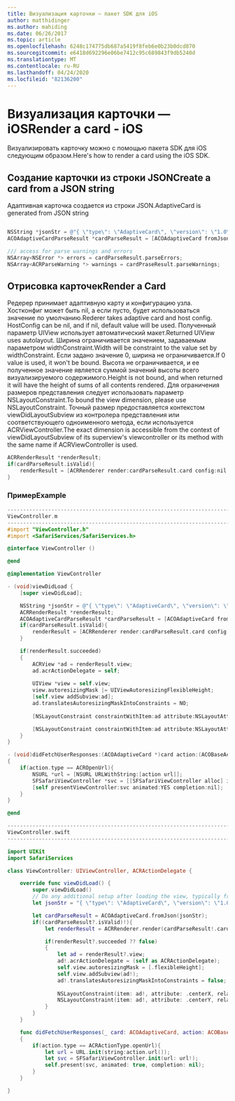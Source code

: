 ```yaml
---
title: Визуализация карточки — пакет SDK для iOS
author: matthidinger
ms.author: mahiding
ms.date: 06/26/2017
ms.topic: article
ms.openlocfilehash: 6248c174775db687a5419f8feb6e0b23b0dcd870
ms.sourcegitcommit: e6418d692296e06be7412c95c689843f9db5240d
ms.translationtype: MT
ms.contentlocale: ru-RU
ms.lasthandoff: 04/24/2020
ms.locfileid: "82136200"
---
```

# <a name="render-a-card---ios"></a><span data-ttu-id="90a23-102">Визуализация карточки — iOS</span><span class="sxs-lookup"><span data-stu-id="90a23-102">Render a card - iOS</span></span>

<span data-ttu-id="90a23-103">Визуализировать карточку можно с помощью пакета SDK для iOS следующим образом.</span><span class="sxs-lookup"><span data-stu-id="90a23-103">Here's how to render a card using the iOS SDK.</span></span>

## <a name="create-a-card-from-a-json-string"></a><span data-ttu-id="90a23-104">Создание карточки из строки JSON</span><span class="sxs-lookup"><span data-stu-id="90a23-104">Create a card from a JSON string</span></span>

<span data-ttu-id="90a23-105">Адаптивная карточка создается из строки JSON.</span><span class="sxs-lookup"><span data-stu-id="90a23-105">AdaptiveCard is generated from JSON string</span></span>

```objective-c

NSString *jsonStr = @"{ \"type\": \"AdaptiveCard\", \"version\": \"1.0\", \"body\": [ { \"type\": \"Image\", \"url\": \"http://adaptivecards.io/content/adaptive-card-50.png\", \"horizontalAlignment\":\"center\" }, { \"type\": \"TextBlock\", \"horizontalAlignment\":\"center\", \"text\": \"Hello **Adaptive Cards!**\" } ], \"actions\": [ { \"type\": \"Action.OpenUrl\", \"title\": \"Learn more\", \"url\": \"http://adaptivecards.io\" }, { \"type\": \"Action.OpenUrl\", \"title\": \"GitHub\", \"url\": \"http://github.com/Microsoft/AdaptiveCards\" } ] }";
ACOAdaptiveCardParseResult *cardParseResult = [ACOAdaptiveCard fromJson:jsonStr];

/// access for parse warnings and errors
NSArray<NSError *> errors = cardParseResult.parseErrors;
NSArray<ACRParseWarning *> warnings = cardPraseResult.parseWarnings;
```

## <a name="render-a-card"></a><span data-ttu-id="90a23-106">Отрисовка карточек</span><span class="sxs-lookup"><span data-stu-id="90a23-106">Render a Card</span></span>

<span data-ttu-id="90a23-107">Редерер принимает адаптивную карту и конфигурацию узла. Хостконфиг может быть nil, а если пусто, будет использоваться значение по умолчанию.</span><span class="sxs-lookup"><span data-stu-id="90a23-107">Rederer takes adaptive card and host config. HostConfig can be nil, and if nil, default value will be used.</span></span>
<span data-ttu-id="90a23-108">Полученный параметр UIView использует автоматический макет.</span><span class="sxs-lookup"><span data-stu-id="90a23-108">Returned UIView uses autolayout.</span></span> <span data-ttu-id="90a23-109">Ширина ограничивается значением, задаваемым параметром widthConstraint.</span><span class="sxs-lookup"><span data-stu-id="90a23-109">Width will be constraint to the value set by widthConstraint.</span></span> <span data-ttu-id="90a23-110">Если задано значение 0, ширина не ограничивается.</span><span class="sxs-lookup"><span data-stu-id="90a23-110">If 0 value is used, it won't be bound.</span></span>
<span data-ttu-id="90a23-111">Высота не ограничивается, и ее полученное значение является суммой значений высоты всего визуализируемого содержимого.</span><span class="sxs-lookup"><span data-stu-id="90a23-111">Height is not bound, and when returned it will have the height of sums of all contents rendered.</span></span> <span data-ttu-id="90a23-112">Для ограничения размеров представления следует использовать параметр NSLayoutConstraint.</span><span class="sxs-lookup"><span data-stu-id="90a23-112">To bound the view dimension, please use NSLayoutConstraint.</span></span> <span data-ttu-id="90a23-113">Точный размер предоставляется контекстом viewDidLayoutSubview из контролера представления или соответствующего одноименного метода, если используется ACRViewController.</span><span class="sxs-lookup"><span data-stu-id="90a23-113">The exact dimension is accessible from the context of viewDidLayoutSubview of its superview's viewcontroller or its method with the same name if ACRViewController is used.</span></span>

```objective-c
ACRRenderResult *renderResult;
if(cardParseResult.isValid){
    renderResult = [ACRRenderer render:cardParseResult.card config:nil widthConstraint:335];
}
``` 
### <a name="example"></a><span data-ttu-id="90a23-114">Пример</span><span class="sxs-lookup"><span data-stu-id="90a23-114">Example</span></span>

```objective-c
--------------------------------------------------------------------------------
ViewController.m
--------------------------------------------------------------------------------
#import "ViewController.h"
#import <SafariServices/SafariServices.h>

@interface ViewController ()

@end

@implementation ViewController

- (void)viewDidLoad {
    [super viewDidLoad];

    NSString *jsonStr = @"{ \"type\": \"AdaptiveCard\", \"version\": \"1.0\", \"body\": [ { \"type\": \"Image\", \"url\": \"http://adaptivecards.io/content/adaptive-card-50.png\", \"horizontalAlignment\":\"center\" }, { \"type\": \"TextBlock\", \"horizontalAlignment\":\"center\", \"text\": \"Hello **Adaptive Cards!**\" } ], \"actions\": [ { \"type\": \"Action.OpenUrl\", \"title\": \"Learn more\", \"url\": \"http://adaptivecards.io\" }, { \"type\": \"Action.OpenUrl\", \"title\": \"GitHub\", \"url\": \"http://github.com/Microsoft/AdaptiveCards\" } ] }";
    ACRRenderResult *renderResult;
    ACOAdaptiveCardParseResult *cardParseResult = [ACOAdaptiveCard fromJson:jsonStr];
    if(cardParseResult.isValid){
        renderResult = [ACRRenderer render:cardParseResult.card config:nil widthConstraint:335];
    }

    if(renderResult.succeeded)
    {
        ACRView *ad = renderResult.view;
        ad.acrActionDelegate = self;
        
        UIView *view = self.view;
        view.autoresizingMask |= UIViewAutoresizingFlexibleHeight;
        [self.view addSubview:ad];
        ad.translatesAutoresizingMaskIntoConstraints = NO;
        
        [NSLayoutConstraint constraintWithItem:ad attribute:NSLayoutAttributeCenterX relatedBy:NSLayoutRelationEqual toItem:view attribute:NSLayoutAttributeCenterX multiplier:1.0 constant:0].active = YES;

        [NSLayoutConstraint constraintWithItem:ad attribute:NSLayoutAttributeCenterY relatedBy:NSLayoutRelationEqual toItem:view attribute:NSLayoutAttributeCenterY multiplier:1.0 constant:3].active = YES;
    }
}

- (void)didFetchUserResponses:(ACOAdaptiveCard *)card action:(ACOBaseActionElement *)action
{
    if(action.type == ACROpenUrl){
        NSURL *url = [NSURL URLWithString:[action url]];
        SFSafariViewController *svc = [[SFSafariViewController alloc] initWithURL:url];
        [self presentViewController:svc animated:YES completion:nil];
    }
}

@end

```

```swift
--------------------------------------------------------------------------------
ViewController.swift
--------------------------------------------------------------------------------

import UIKit
import SafariServices

class ViewController: UIViewController, ACRActionDelegate {

    override func viewDidLoad() {
        super.viewDidLoad()
        // Do any additional setup after loading the view, typically from a nib.
        let jsonStr = "{ \"type\": \"AdaptiveCard\", \"version\": \"1.0\", \"body\": [ { \"type\": \"Image\", \"url\": \"http://adaptivecards.io/content/adaptive-card-50.png\", \"horizontalAlignment\":\"center\" }, { \"type\": \"TextBlock\", \"horizontalAlignment\":\"center\", \"text\": \"Hello **Adaptive Cards!**\" } ], \"actions\": [ { \"type\": \"Action.OpenUrl\", \"title\": \"Learn more\", \"url\": \"http://adaptivecards.io\" }, { \"type\": \"Action.OpenUrl\", \"title\": \"GitHub\", \"url\": \"http://github.com/Microsoft/AdaptiveCards\" } ] }";

        let cardParseResult = ACOAdaptiveCard.fromJson(jsonStr);
        if((cardParseResult?.isValid)!){
            let renderResult = ACRRenderer.render(cardParseResult!.card, config: nil, widthConstraint: 335);

            if(renderResult?.succeeded ?? false)
            {
                let ad = renderResult?.view;
                ad!.acrActionDelegate = (self as ACRActionDelegate);
                self.view.autoresizingMask = [.flexibleHeight];
                self.view.addSubview(ad!);
                ad!.translatesAutoresizingMaskIntoConstraints = false;
    
                NSLayoutConstraint(item: ad!, attribute: .centerX, relatedBy: .equal, toItem: view, attribute: .centerX, multiplier: 1.0, constant: 0).isActive = true;
                NSLayoutConstraint(item: ad!, attribute: .centerY, relatedBy: .equal, toItem: view, attribute: .centerY, multiplier: 1.0, constant: 3).isActive = true;
            }
        }
    }

    func didFetchUserResponses(_ card: ACOAdaptiveCard, action: ACOBaseActionElement)
    {
        if(action.type == ACRActionType.openUrl){
            let url = URL.init(string:action.url());
            let svc = SFSafariViewController.init(url: url!);
            self.present(svc, animated: true, completion: nil);
        }
    }

}
```
